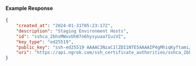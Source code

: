 <!-- Code generated for API Clients. DO NOT EDIT. -->

#### Example Response

```json
{
	"created_at": "2024-01-31T05:23:17Z",
	"description": "Staging Environment Hosts",
	"id": "sshca_2bhsMWxvUh07n6hysyuaa7IuiVZ",
	"key_type": "ed25519",
	"public_key": "ssh-ed25519 AAAAC3NzaC1lZDI1NTE5AAAAIP4gMhiqKyftami/1MuOAqeaKhVtGpxmAj+9ZILDKp7Z",
	"uri": "https://api.ngrok.com/ssh_certificate_authorities/sshca_2bhsMWxvUh07n6hysyuaa7IuiVZ"
}
```
